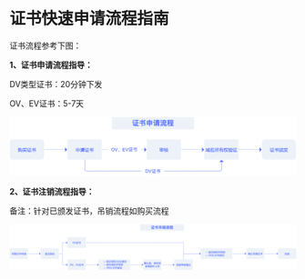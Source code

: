 # 证书快速申请流程指南

证书流程参考下图：


**1、证书申请流程指导：**

DV类型证书：20分钟下发

OV、EV证书：5-7天


![](/images/lct.png)


**2、证书注销流程指导：**

备注：针对已颁发证书，吊销流程如购买流程


![](/images/operate/zsdx.png)

